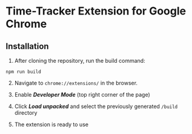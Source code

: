 # Time-Tracker Extension for Google Chrome

## Installation

1. After cloning the repository, run the build command:

```
npm run build
```

2. Navigate to `chrome://extensions/` in the browser.

3. Enable **_Developer Mode_** (top right corner of the page)

4. Click **_Load unpacked_** and select the previously generated `/build` directory
5. The extension is ready to use
